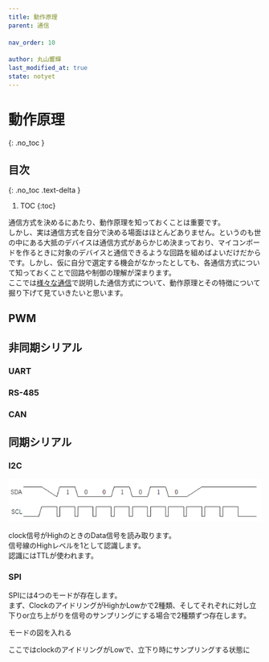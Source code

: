 ```yaml
---
title: 動作原理
parent: 通信

nav_order: 10

author: 丸山響輝
last_modified_at: true
state: notyet
---
```


# **動作原理**
{: .no_toc }

## 目次
{: .no_toc .text-delta }

1. TOC
{:toc}

通信方式を決めるにあたり、動作原理を知っておくことは重要です。  
しかし、実は通信方式を自分で決める場面はほとんどありません。というのも世の中にある大抵のデバイスは通信方式があらかじめ決まっており、マイコンボードを作るときに対象のデバイスと通信できるような回路を組めばよいだけだからです。しかし、仮に自分で選定する機会がなかったとしても、各通信方式について知っておくことで回路や制御の理解が深まります。  
ここでは[様々な通信](./005_communication)で説明した通信方式について、動作原理とその特徴について掘り下げて見ていきたいと思います。

## PWM
## 非同期シリアル
### UART
### RS-485
### CAN

## 同期シリアル
### I2C
![i2c](imgs/010_i2c.png)  

clock信号がHighのときのData信号を読み取ります。  
信号線のHighレベルを1として認識します。  
認識にはTTLが使われます。  

### SPI
SPIには4つのモードが存在します。  
まず、ClockのアイドリングがHighかLowかで2種類、そしてそれぞれに対し立下りor立ち上がりを信号のサンプリングにする場合で2種類ずつ存在します。  

モードの図を入れる  

ここではclockのアイドリングがLowで、立下り時にサンプリングする状態に
